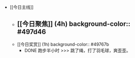 - [[今日主线]]
	- [[今日聚焦]] (4h)
	  background-color:: #497d46
		-
	- [[今日奖赏]] (1h)
	  background-color:: #49767b
		- DONE 跑步半小时 >>> 跳了绳，打了羽毛球，爽歪歪。